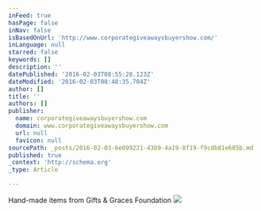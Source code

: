 ```yaml
---
inFeed: true
hasPage: false
inNav: false
isBasedOnUrl: 'http://www.corporategiveawaysbuyershow.com/'
inLanguage: null
starred: false
keywords: []
description: ''
datePublished: '2016-02-03T08:55:28.123Z'
dateModified: '2016-02-03T08:48:35.704Z'
author: []
title: ''
authors: []
publisher:
  name: corporategiveawaysbuyershow.com
  domain: www.corporategiveawaysbuyershow.com
  url: null
  favicon: null
sourcePath: _posts/2016-02-03-6e099221-43b9-4a19-8f19-f9cdb81e685b.md
published: true
_context: 'http://schema.org'
_type: Article

---
```

Hand-made items from Gifts & Graces Foundation
![](http://www.corporategiveawaysbuyershow.com/uploads/2/3/8/8/2388646/4481698.jpg)